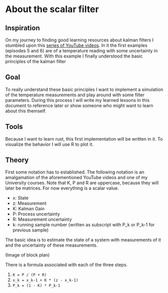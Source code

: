 # About the scalar filter

## Inspiration

On my journey to finding good learning resources about kalman filters I stumbled upon this [series of YouTube videos](https://www.youtube.com/watch?v=CaCcOwJPytQ&list=PLX2gX-ftPVXU3oUFNATxGXY90AULiqnWT&index=2).
In it the first examples (episodes 5 and 6) are of a temperature reading with some uncertainty in the measurement. 
With this example I finally understood the basic principles of the kalman filter

## Goal

To really understand these basic principles I want to implement a simulation of the temperature measurements and play around with some filter parameters.
During this process I will write my learned lessons in this document to reference later or show someone who might want to learn about this themself. 

## Tools

Because I want to learn rust, this first implementation will be written in it.
To visualize the behavior I will use R to plot it.

## Theory 

First some notation has to established.
The following notation is an amalgamation of the aforementioned YouTube videos and one of my University courses.
Note that K, P and R are uppercase, because they will later be matrices. For now everything is a scalar value.

- x: State
- z: Measurement 
- K: Kalman Gain
- P: Process uncertainty
- R: Measurement uncertainty
- k: running sample number (written as subscript with P_k or P_k-1 for previous sample)

The basic idea is to estimate the state of a system with measurements of it and the uncertainty of these measurements.

(Image of block plan)

There is a formula associated with each of the three steps.

1. `K = P / (P + R)`
2. `x_k = x_k-1 + K * (z - x_k-1)`
3. `P_k = (1 - K) * P_k-1`